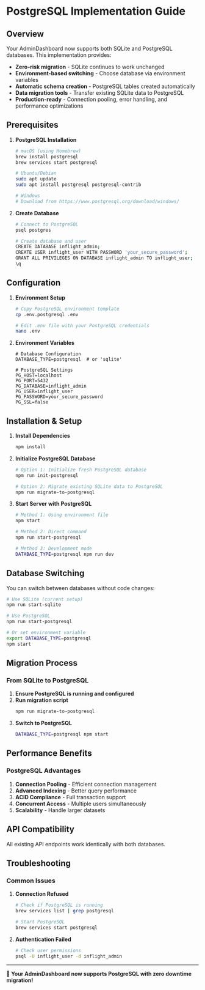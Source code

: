 # PostgreSQL Implementation Guide

## Overview

Your AdminDashboard now supports both SQLite and PostgreSQL databases. This implementation provides:

- **Zero-risk migration** - SQLite continues to work unchanged
- **Environment-based switching** - Choose database via environment variables
- **Automatic schema creation** - PostgreSQL tables created automatically
- **Data migration tools** - Transfer existing SQLite data to PostgreSQL
- **Production-ready** - Connection pooling, error handling, and performance optimizations

## Prerequisites

1. **PostgreSQL Installation**
   ```bash
   # macOS (using Homebrew)
   brew install postgresql
   brew services start postgresql
   
   # Ubuntu/Debian
   sudo apt update
   sudo apt install postgresql postgresql-contrib
   
   # Windows
   # Download from https://www.postgresql.org/download/windows/
   ```

2. **Create Database**
   ```bash
   # Connect to PostgreSQL
   psql postgres
   
   # Create database and user
   CREATE DATABASE inflight_admin;
   CREATE USER inflight_user WITH PASSWORD 'your_secure_password';
   GRANT ALL PRIVILEGES ON DATABASE inflight_admin TO inflight_user;
   \q
   ```

## Configuration

1. **Environment Setup**
   ```bash
   # Copy PostgreSQL environment template
   cp .env.postgresql .env
   
   # Edit .env file with your PostgreSQL credentials
   nano .env
   ```

2. **Environment Variables**
   ```env
   # Database Configuration
   DATABASE_TYPE=postgresql  # or 'sqlite'
   
   # PostgreSQL Settings
   PG_HOST=localhost
   PG_PORT=5432
   PG_DATABASE=inflight_admin
   PG_USER=inflight_user
   PG_PASSWORD=your_secure_password
   PG_SSL=false
   ```

## Installation & Setup

1. **Install Dependencies**
   ```bash
   npm install
   ```

2. **Initialize PostgreSQL Database**
   ```bash
   # Option 1: Initialize fresh PostgreSQL database
   npm run init-postgresql
   
   # Option 2: Migrate existing SQLite data to PostgreSQL
   npm run migrate-to-postgresql
   ```

3. **Start Server with PostgreSQL**
   ```bash
   # Method 1: Using environment file
   npm start
   
   # Method 2: Direct command
   npm run start-postgresql
   
   # Method 3: Development mode
   DATABASE_TYPE=postgresql npm run dev
   ```

## Database Switching

You can switch between databases without code changes:

```bash
# Use SQLite (current setup)
npm run start-sqlite

# Use PostgreSQL
npm run start-postgresql

# Or set environment variable
export DATABASE_TYPE=postgresql
npm start
```

## Migration Process

### From SQLite to PostgreSQL

1. **Ensure PostgreSQL is running and configured**
2. **Run migration script**
   ```bash
   npm run migrate-to-postgresql
   ```
3. **Switch to PostgreSQL**
   ```bash
   DATABASE_TYPE=postgresql npm start
   ```

## Performance Benefits

### PostgreSQL Advantages

1. **Connection Pooling** - Efficient connection management
2. **Advanced Indexing** - Better query performance
3. **ACID Compliance** - Full transaction support
4. **Concurrent Access** - Multiple users simultaneously
5. **Scalability** - Handle larger datasets

## API Compatibility

All existing API endpoints work identically with both databases.

## Troubleshooting

### Common Issues

1. **Connection Refused**
   ```bash
   # Check if PostgreSQL is running
   brew services list | grep postgresql
   
   # Start PostgreSQL
   brew services start postgresql
   ```

2. **Authentication Failed**
   ```bash
   # Check user permissions
   psql -U inflight_user -d inflight_admin
   ```

---

**🎉 Your AdminDashboard now supports PostgreSQL with zero downtime migration!**
